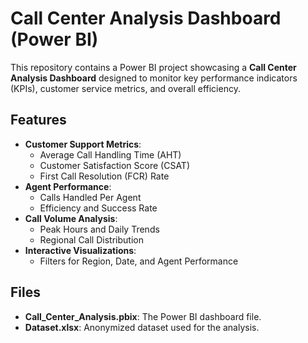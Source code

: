 # Call Center Analysis Dashboard (Power BI)

This repository contains a Power BI project showcasing a **Call Center Analysis Dashboard** designed to monitor key performance indicators (KPIs), customer service metrics, and overall efficiency.

## Features
- **Customer Support Metrics**:
  - Average Call Handling Time (AHT)
  - Customer Satisfaction Score (CSAT)
  - First Call Resolution (FCR) Rate
- **Agent Performance**:
  - Calls Handled Per Agent
  - Efficiency and Success Rate
- **Call Volume Analysis**:
  - Peak Hours and Daily Trends
  - Regional Call Distribution
- **Interactive Visualizations**:
  - Filters for Region, Date, and Agent Performance

## Files
- **Call_Center_Analysis.pbix**: The Power BI dashboard file.
- **Dataset.xlsx**: Anonymized dataset used for the analysis.





